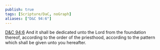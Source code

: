 ```yaml
---
publish: true
tags: [Scripture/DaC, noGraph]
aliases: ["D&C 94:6"]
---
```

[D&C 94:6](https://churchofjesuschrist.org/study/scriptures/dc-testament/dc/94?lang=eng&id=p6#p6) And it shall be dedicated unto the Lord from the foundation thereof, according to the order of the priesthood, according to the pattern which shall be given unto you hereafter.
